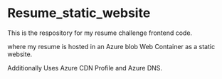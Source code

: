 # Resume_static_website


This is the respository for my resume challenge frontend code. 

where my resume is hosted in an Azure blob Web Container as a static website.

Additionally Uses Azure CDN Profile and Azure DNS.

